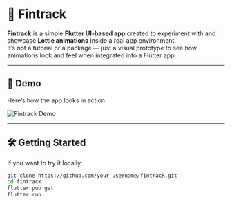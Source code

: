 # 🎉 Fintrack

**Fintrack** is a simple **Flutter UI-based app** created to experiment with and showcase **Lottie animations** inside a real app environment.  
It’s not a tutorial or a package — just a visual prototype to see how animations look and feel when integrated into a Flutter app.

---

## 🎥 Demo

Here’s how the app looks in action:

<!-- Option 1: If you convert mp4 -> gif -->

![Fintrack Demo](assets/video/fintrack.gif)



---

## 🛠️ Getting Started

If you want to try it locally:

```bash
git clone https://github.com/your-username/fintrack.git
cd fintrack
flutter pub get
flutter run
